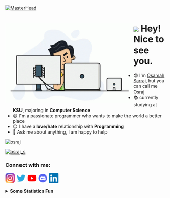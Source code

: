 <!--
This is my GitHub Profile Page README.md
-->

[//]: # ([Block] Header)
[![MasterHead](https://pbs.twimg.com/profile_banners/774519978179584001/1566690078/1080x360)](https://beacons.ai/osraj)

<div align="left">

[//]: # ([Block] programmer gif)
<img align="left" alt="Coding" width="400" src="https://raw.githubusercontent.com/Osraj/Osraj/main/Assets/programmer.gif">

[//]: # ([Block] Greating)
<h1><img src="https://emojis.slackmojis.com/emojis/images/1531849430/4246/blob-sunglasses.gif?1531849430" width="30"/> Hey! Nice to see you. </h1>

[//]: # ([Block] About me)
- 😎 I'm [Osamah Sarraj](https://beacons.ai/osraj), but you can call me Osraj
- 📚 currently studying at **KSU**, majoring in **Computer Science**
- 😋 I'm a passionate programmer who wants to make the world a better place
- 😐 I have a **love/hate** relationship with **Programming**
- 💬 Ask me about anything, I am happy to help


[//]: # ([Block] GitHub Profile Views)
<p> <img src="https://komarev.com/ghpvc/?username=osraj&label=Profile%20views&color=0e75b6&style=flat" alt="osraj" /> </p>

</div>

[//]: # ([Block] Twitter Followers counter)
<p align="left"> <a href="https://twitter.com/osraj_s" target="blank"><img src="https://img.shields.io/twitter/follow/osraj_s?logo=twitter&style=for-the-badge" alt="osraj_s" /></a> </p>


[//]: # ([Block] Social Media)
<div>
<h3 align="left">Connect with me:</h3>
<p align="left">
<a href="https://www.instagram.com/osraj_s/" target="blank"><img src="https://raw.githubusercontent.com/Osraj/Osraj/main/Assets/instagram_logo.png" width="30" height="30" alt="Osraj_Instagram" /></a>
<a href="https://twitter.com/osraj_s" target="blank"><img src="https://raw.githubusercontent.com/Osraj/Osraj/main/Assets/twitter_logo.png" height="30" width="30" alt="Osraj_Twitter" /></a>
<a href="https://www.youtube.com/@osraj_tech" target="blank"><img src="https://raw.githubusercontent.com/Osraj/Osraj/main/Assets/youtube_logo.png" width="30" height="30" alt="Osraj_YouTube" /></a>
<a href="https://discord.gg/d4jQXAQ" target="blank"><img src="https://raw.githubusercontent.com/Osraj/Osraj/main/Assets/discord_logo.png" width="30" height="30" alt="Osraj_Discord" /></a>
<a href="https://linkedin.com/in/osamah-sarraj" target="blank"><img src="https://raw.githubusercontent.com/Osraj/Osraj/main/Assets/linkedin_logo.png" width="30" height="30" alt="Osraj_LinkedIn" /></a>
</p>
</div>


<!-- start statics fun section -->
<details>
<summary><b> Some Statistics Fun </b></summary>
<div align="center">

[//]: # ([Block] GitHub Stats)
<img src='https://github-readme-stats.vercel.app/api?username=osraj&show_icons=true&theme=tokyonight&count_private=true&line_height=40' align="left" alt="GitHub_Status" />

[//]: # ([Block] Most Used Languages)
<img src="https://github-readme-stats.vercel.app/api/top-langs?username=osraj&theme=tokyonight&hide_langs_below=5" align="left" alt="GitHub_Top_Languages" />

[//]: # ([Block] Streak Stats)
<p><img align="left" src="https://github-readme-streak-stats.herokuapp.com/?user=osraj&theme=tokyonight" alt="GitHub_Streak" /></p>

[//]: # ([Block] My Trophies)
<p align="left"> <a href="https://github.com/ryo-ma/github-profile-trophy"><img src="https://github-profile-trophy.vercel.app/?username=osraj&theme=onedark&row=1&column=6)" alt="GitHub_Trophies" /></a> </p>

[//]: # ([Block] GitHub Contribution Graph)
<img src="https://activity-graph.herokuapp.com/graph?username=osraj&theme=react-dark&bg_color=20232a&hide_border=true" width="100%" alt="GitHub_Contribution_Graph ">

</div>
</details>
<!-- end statics fun section -->